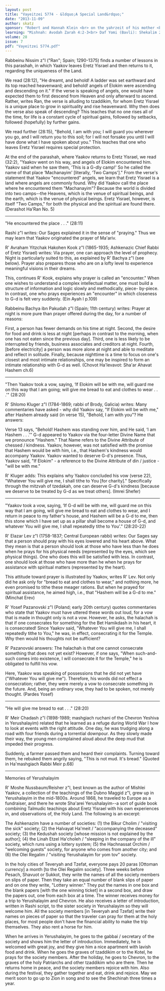 ```yaml
---
layout: post
title: "Vayeitzei 5774 - &ldquo;A Special Land&rdquo;"
date: "2013-11-09"
author: skatz
sponsor: "Robert and Hannah Klein <br> on the yahrzeit of his mother <br> Dorothy Klein (Devorah bat Avraham a\"h)"
learning: "Mishnah: Avodah Zarah 4:2-3<br> Daf Yomi (Bavli): Shekalim 22<br> Begin Masechet Yoma on Sunday<br> Halachah: Mishnah Berurah 312:1-3"
volume: 28
issue: 7
pdf: "Vayeitzei 5774.pdf"
---
```


Rabbeinu Nissim z"l ("Ran"; Spain; 1290-1375) finds a number of lessons in this parashah, in which Yaakov leaves Eretz Yisrael and then returns to it, regarding the uniqueness of the Land.

We read (28:12), "He dreamt, and behold! A ladder was set earthward and its top reached heavenward; and behold! angels of Elokim were ascending and descending on it." If the verse is speaking of angels, one would have expected them to first descend from Heaven and only afterward to ascend. Rather, writes Ran, the verse is alluding to tzaddikim, for whom Eretz Yisrael is a unique place to grow in spirituality and rise heavenward. Why then does the verse also speak of descending? This teaches that no one rises all of the time, for life is a constant cycle of spiritual gains, followed by setbacks, followed (hopefully) by further gains.

We read further (28:15), "Behold, I am with you; I will guard you wherever you go, and I will return you to this soil; for I will not forsake you until I will have done what I have spoken about you." This teaches that one who leaves Eretz Yisrael requires special protection.

At the end of the parashah, where Yaakov returns to Eretz Yisrael, we read (32:2), "Yaakov went on his way, and angels of Elokim encountered him. Yaakov said when he saw them, &lsquo;This is a G-dly camp!' So he called the name of that place &lsquo;Machanayim' \[literally, &lsquo;Two Camps'\]." From the verse's statement that Yaakov "encountered" angels, we learn that Eretz Yisrael is a land where angels are commonly found. Why did Yaakov call the place where he encountered them "Machanayim"? Because the world is divided into two camps--the Heavens, which is the venue of spiritual beings, and the earth, which is the venue of physical beings. Eretz Yisrael, however, is itself "Two Camps," for both the physical and the spiritual are found there. (Derashot Ha'Ran No. 5)

********

"He encountered the place . . ." (28:11)

Rashi z"l writes: Our Sages explained it in the sense of "praying." Thus we may learn that Yaakov originated the prayer of Ma'ariv.

R' Avraham Yitzchak Hakohen Kook z"l (1865-1935; Ashkenazic Chief Rabbi of Eretz Yisrael) writes: Via prayer, one can approach the level of prophecy. Night is particularly suited to this, as explained by R' Bachya z"l (see below). Prayer also prepares those who are on a lofty level to experience meaningful visions in their dreams.

This, continues R' Kook, explains why prayer is called an "encounter." When one wishes to understand a complex intellectual matter, one must build a structure of information and logic slowly and methodically, piece- by-piece. In contrast, one who prays experiences an "encounter" in which closeness to G-d is felt very suddenly. (Ein Ayah I p.109)

Rabbeinu Bachya ibn Pakudah z"l (Spain; 11th century) writes: Prayer at night is more pure than prayer offered during the day, for a number of reasons:

First, a person has fewer demands on his time at night. Second, the desire for food and drink is less at night \[perhaps in contrast to the morning, when one has not eaten since the previous day\]. Third, one is less likely to be interrupted by friends, business associates and creditors at night. Fourth, \[before electricity\] a person was more alone at night and able to meditate and reflect in solitude. Finally, because nighttime is a time to focus on one's closest and most intimate relationships, one may be inspired to form an intimate relationship with G-d as well. (Chovot Ha'levavot: Sha'ar Ahavat Hashem ch.6)

********

"Then Yaakov took a vow, saying, &lsquo;If Elokim will be with me, will  guard me on this way that I am going; will give me bread to eat  and clothes to wear . . .'" (28:20)

R' Shlomo Kluger z"l (1784-1869; rabbi of Brody, Galicia) writes: Many commentaries have asked - why did Yaakov say, "If Elokim will be with me," after Hashem already said (in verse 15), "Behold, I am with you"? He answers:

Verse 13 says, "Behold! Hashem was standing over him, and He said, &lsquo;I am Hashem . . .'" G-d appeared to Yaakov via the four-letter Divine Name that we pronounce "Hashem." That Name refers to the Divine Attribute of chessed / kindness. Yaakov, however, was not satisfied with the promise that Hashem would be with him, i.e., that Hashem's kindness would accompany Yaakov. Yaakov wanted to deserve G-d's presence. Thus, Yaakov said, "If Elokim" - a reference to the Divine Attribute of din / justice - "will be with me."

R' Kluger adds: This explains why Yaakov concluded his vow (verse 22), "Whatever You will give me, I shall tithe to You \[for charity\]." Specifically through the mitzvah of tzedakah, one can deserve G-d's kindness \[because we deserve to be treated by G-d as we treat others\]. (Imrei Shefer)

********

"Yaakov took a vow, saying, &lsquo;If G-d will be with me, will guard  me on this way that I am going, will give me bread to eat and  clothes to wear, and I return in peace to my father's house, and  Hashem will be a G-d to me, then this stone which I have set up  as a pillar shall become a house of G-d, and whatever You will  give me, I shall repeatedly tithe to You'." (28:20-22)

R' Elazar Lev z"l (1758-1837; Central European rabbi) writes: Our Sages say that a person should pray with his eyes lowered and his heart above. What they mean is that a person should look at those who have less than he does when he prays for his physical needs (represented by the eyes, which see physical things). One who does this will be satisfied with less. In contrast, one should look at those who have more than he when he prays for assistance with spiritual matters (represented by the heart).

This attitude toward prayer is illustrated by Yaakov, writes R' Lev. Not only did he ask only for "bread to eat and clothes to wear," and nothing more, he even promised to tithe these meager rations. But when he prayed for spiritual assistance, he aimed high, i.e., that "Hashem will be a G-d to me." (Minchat Erev)

R' Yosef Pazanovski z"l (Poland; early 20th century) quotes commentaries who state that Yaakov must have uttered these words out loud, for a vow that is made in thought only is not a vow. However, he asks, the halachah is that if one consecrates for something for the Bet Hamikdash in his heart, it is consecrated! Since Yaakov said, "Whatever You will give me, I shall repeatedly tithe to You," he was, in effect, consecrating it for the Temple. Why then would his thoughts not be sufficient?

R' Pazanovski answers: The halachah is that one cannot consecrate something that does not yet exist? However, if one says, "When such-and- such comes into existence, I will consecrate it for the Temple," he is obligated to fulfill his vow.

Here, Yaakov was speaking of possessions that he did not yet have ("Whatever You will give me"). Therefore, his words did not effect a consecration; rather, they were merely a vow to consecrate something in the future. And, being an ordinary vow, they had to be spoken, not merely thought. (Pardes Yosef)

********

"He will give me bread to eat . . ." (28:20)

R' Meir Chadash z"l (1898-1989; mashgiach ruchani of the Chevron Yeshiva in Yerushalayim) related that he learned as a refuge during World War I how to look at events with the right attitude. One day, he was trudging along a road with four friends during a torrential downpour. As they slowly made their way, the young men complained aloud about the deep mud that impeded their progress.

Suddenly, a farmer passed them and heard their complaints. Turning toward them, he rebuked them angrily saying, "This is not mud. It's bread." (Quoted in Ha'mashgiach Rabbi Meir p.68)

********

Memories of Yerushalayim

R' Moshe Nussbaum/Reisher z"l, best known as the author of  Mishlei Yaakov, a collection of the teachings of the Dubno Maggid  z"l, grew up in Yerushalayim in the mid-1800s. Around 1868, he  traveled to Europe as a fundraiser, and there he wrote Sha'arei  Yerushalayim--a sort of guide book combining Talmudic teachings  about Eretz Yisrael with his own experiences in, and observations  of, the Holy Land. The following is an excerpt:

The Ashkenazim have a number of societies: (1) the Bikur Cholim / "visiting the sick" society; (2) the Halvayat Ha'meit / "accompanying the deceased" society; (3) the Kedushah society \[whose mission is not explained by the author\]; (4) the Linah Etzel Ha'choleh / "sleeping in the company of the ill" society, which runs using a lottery system; (5) the Hachnassat Orchim / "welcoming guests" society, for anyone who comes from another city; and (6) the Olei Regalim / "visiting Yerushalayim for yom tov" society.

In the holy cities of Teveryah and Tzefat, everyone pays 20 paras \[Ottoman currency\] a month \[to the Olei Regalim society\]. Three weeks before Pesach, Shavuot or Sukkot, they write the names of all the society members on slips of paper. Then they take an equal number of blank slips of paper and on one they write, "Lottery winner." They put the names in one box and the blank papers \[with the one winning ticket\] in a second box, and draw the papers out, one from each box at a time. The winner receives money for a trip to Yerushalayim and Chevron. He also receives a letter of introduction, written in Rashi script, to the sister society in Yerushalayim so they will welcome him. All the society members \[in Teveryah and Tzefat\] write their names on pieces of paper so that the traveler can pray for them at the holy places, for most people don't have the financial ability to make the trip themselves. They also rent a horse for him.

When he arrives in Yerushalayim, he goes to the gabbai / secretary of the society and shows him the letter of introduction. Immediately, he is welcomed with great joy, and they give him a nice apartment with lavish food and drink. When he goes the graves of tzaddikim or to the Kotel, he prays for the society members. After the holiday, he goes to Chevron, to the graves of the holy Patriarchs and other tzaddikim who are there. Then he returns home in peace, and the society members rejoice with him. Also during the festival, they gather together and eat, drink and rejoice. May we merit soon to go up to Zion in song and to see the Shechinah three times a year.

